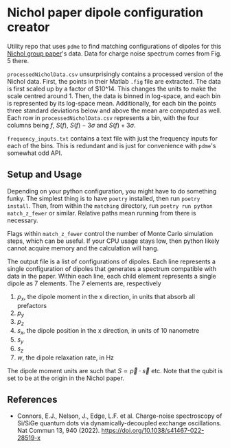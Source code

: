 # Nichol paper dipole configuration creator

Utility repo that uses `pdme` to find matching configurations of dipoles for this [Nichol group paper](https://www.nature.com/articles/s41467-022-28519-x.pdf)'s data.
Data for charge noise spectrum comes from Fig. 5 there.

`processedNicholData.csv` unsurprisingly contains a processed version of the Nichol data.
First, the points in their Matlab `.fig` file are extracted.
The data is first scaled up by a factor of $10^14.
This changes the units to make the scale centred around 1.
Then, the data is binned in log-space, and each bin is represented by its log-space mean.
Additionally, for each bin the points three standard deviations below and above the mean are computed as well.
Each row in `processedNicholData.csv` represents a bin, with the four columns being $f$, $S(f)$, $S(f) - 3\sigma$ and $S(f) + 3\sigma$.

`frequency_inputs.txt` contains a text file with just the frequency inputs for each of the bins.
This is redundant and is just for convenience with `pdme`'s somewhat odd API.

## Setup and Usage

Depending on your python configuration, you might have to do something funky.
The simplest thing is to have `poetry` installed, then run `poetry install`.
Then, from within the `matching` directory, run `poetry run python match_z_fewer` or similar.
Relative paths mean running from there is necessary.

Flags within `match_z_fewer` control the number of Monte Carlo simulation steps, which can be useful.
If your CPU usage stays low, then python likely cannot acquire memory and the calculation will hang.

The output file is a list of configurations of dipoles.
Each line represents a single configuration of dipoles that generates a spectrum compatible with data in the paper.
Within each line, each child element represents a single dipole as 7 elements.
The 7 elements are, respectively
1. $p_x$, the dipole moment in the x direction, in units that absorb all prefactors
2. $p_y$
3. $p_z$
4. $s_x$, the dipole position in the x direction, in units of 10 nanometre
5. $s_y$
6. $s_z$
7. $w$, the dipole relaxation rate, in Hz

The dipole moment units are such that $S \propto \vec{p} \cdot \vec{s}$ etc.
Note that the qubit is set to be at the origin in the Nichol paper.

## References
- Connors, E.J., Nelson, J., Edge, L.F. et al. Charge-noise spectroscopy of Si/SiGe quantum dots via dynamically-decoupled exchange oscillations. Nat Commun 13, 940 (2022). https://doi.org/10.1038/s41467-022-28519-x
